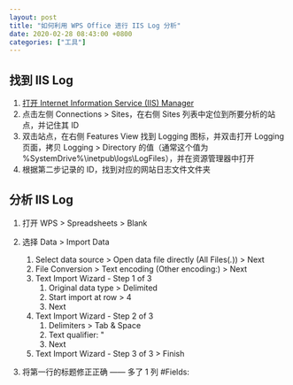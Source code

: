 ```yaml
---
layout: post
title: "如何利用 WPS Office 进行 IIS Log 分析"
date: 2020-02-28 08:43:00 +0800
categories: ["工具"]
---
```


## 找到 IIS Log

   1. [打开 Internet Information Service (IIS) Manager](<https://docs.microsoft.com/en-us/previous-versions/windows/it-pro/windows-server-2012-r2-and-2012/jj635847(v%3Dws.11)>)
   2. 点击左侧 Connections > Sites，在右侧 Sites 列表中定位到所要分析的站点，并记住其 ID
   3. 双击站点，在右侧 Features View 找到 Logging 图标，并双击打开 Logging 页面，拷贝 Logging > Directory 的值（通常这个值为 %SystemDrive%\inetpub\logs\LogFiles），并在资源管理器中打开
   4. 根据第二步记录的 ID，找到对应的网站日志文件文件夹

## 分析 IIS Log

   1. 打开 WPS > Spreadsheets > Blank
   1. 选择 Data > Import Data

      1. Select data source > Open data file directly (All Files(_._)) > Next
      1. File Conversion > Text encoding (Other encoding:) > Next
      1. Text Import Wizard - Step 1 of 3
         1. Original data type > Delimited
         1. Start import at row > 4
         1. Next
      1. Text Import Wizard - Step 2 of 3
         1. Delimiters > Tab & Space
         1. Text qualifier: "
         1. Next
      1. Text Import Wizard - Step 3 of 3 > Finish

   1. 将第一行的标题修正正确 —— 多了 1 列 #Fields:
